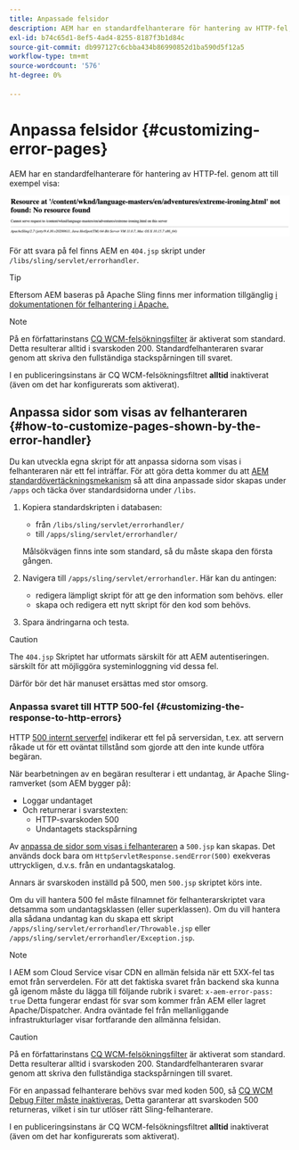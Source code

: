 ```yaml
---
title: Anpassade felsidor
description: AEM har en standardfelhanterare för hantering av HTTP-fel, som kan anpassas.
exl-id: b74c65d1-8ef5-4ad4-8255-8187f3b1d84c
source-git-commit: db997127c6cbba434b86990852d1ba590d5f12a5
workflow-type: tm+mt
source-wordcount: '576'
ht-degree: 0%

---
```


# Anpassa felsidor {#customizing-error-pages}

AEM har en standardfelhanterare för hantering av HTTP-fel. genom att till exempel visa:

![Standardfelmeddelande](assets/error-message-standard.png)

För att svara på fel finns AEM en `404.jsp` skript under `/libs/sling/servlet/errorhandler`.

>[!TIP]
>
>Eftersom AEM baseras på Apache Sling finns mer information tillgänglig [i dokumentationen för felhantering i Apache.](https://sling.apache.org/documentation/the-sling-engine/errorhandling.html)

>[!NOTE]
>
>På en författarinstans [CQ WCM-felsökningsfilter](/help/implementing/deploying/configuring-osgi.md) är aktiverat som standard. Detta resulterar alltid i svarskoden 200. Standardfelhanteraren svarar genom att skriva den fullständiga stackspårningen till svaret.
>
>I en publiceringsinstans är CQ WCM-felsökningsfiltret **alltid** inaktiverat (även om det har konfigurerats som aktiverat).

## Anpassa sidor som visas av felhanteraren {#how-to-customize-pages-shown-by-the-error-handler}

Du kan utveckla egna skript för att anpassa sidorna som visas i felhanteraren när ett fel inträffar. För att göra detta kommer du att [AEM standardövertäckningsmekanism](/help/implementing/developing/introduction/overlays.md) så att dina anpassade sidor skapas under `/apps` och täcka över standardsidorna under `/libs`.

1. Kopiera standardskripten i databasen:

   * från `/libs/sling/servlet/errorhandler/`
   * till `/apps/sling/servlet/errorhandler/`

   Målsökvägen finns inte som standard, så du måste skapa den första gången.

1. Navigera till `/apps/sling/servlet/errorhandler`. Här kan du antingen:

   * redigera lämpligt skript för att ge den information som behövs. eller
   * skapa och redigera ett nytt skript för den kod som behövs.

1. Spara ändringarna och testa.

>[!CAUTION]
>
>The `404.jsp` Skriptet har utformats särskilt för att AEM autentiseringen. särskilt för att möjliggöra systeminloggning vid dessa fel.
>
>Därför bör det här manuset ersättas med stor omsorg.

### Anpassa svaret till HTTP 500-fel {#customizing-the-response-to-http-errors}

HTTP [500 internt serverfel](https://www.w3.org/Protocols/rfc2616/rfc2616-sec10.html) indikerar ett fel på serversidan, t.ex. att servern råkade ut för ett oväntat tillstånd som gjorde att den inte kunde utföra begäran.

När bearbetningen av en begäran resulterar i ett undantag, är Apache Sling-ramverket (som AEM bygger på):

* Loggar undantaget
* Och returnerar i svarstexten:
   * HTTP-svarskoden 500
   * Undantagets stackspårning

Av [anpassa de sidor som visas i felhanteraren](#how-to-customize-pages-shown-by-the-error-handler) a `500.jsp` kan skapas. Det används dock bara om `HttpServletResponse.sendError(500)` exekveras uttryckligen, d.v.s. från en undantagskatalog.

Annars är svarskoden inställd på 500, men `500.jsp` skriptet körs inte.

Om du vill hantera 500 fel måste filnamnet för felhanterarskriptet vara detsamma som undantagsklassen (eller superklassen). Om du vill hantera alla sådana undantag kan du skapa ett skript `/apps/sling/servlet/errorhandler/Throwable.jsp` eller `/apps/sling/servlet/errorhandler/Exception.jsp`.

>[!NOTE]
>
>I AEM som Cloud Service visar CDN en allmän felsida när ett 5XX-fel tas emot från serverdelen. För att det faktiska svaret från backend ska kunna gå igenom måste du lägga till följande rubrik i svaret:
>`x-aem-error-pass: true`
>Detta fungerar endast för svar som kommer från AEM eller lagret Apache/Dispatcher. Andra oväntade fel från mellanliggande infrastrukturlager visar fortfarande den allmänna felsidan.

>[!CAUTION]
>
>På en författarinstans [CQ WCM-felsökningsfilter](/help/implementing/deploying/configuring-osgi.md) är aktiverat som standard. Detta resulterar alltid i svarskoden 200. Standardfelhanteraren svarar genom att skriva den fullständiga stackspårningen till svaret.
>
>För en anpassad felhanterare behövs svar med koden 500, så [CQ WCM Debug Filter måste inaktiveras.](/help/implementing/deploying/configuring-osgi.md) Detta garanterar att svarskoden 500 returneras, vilket i sin tur utlöser rätt Sling-felhanterare.
>
>I en publiceringsinstans är CQ WCM-felsökningsfiltret **alltid** inaktiverat (även om det har konfigurerats som aktiverat).

